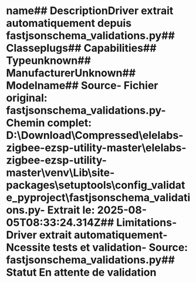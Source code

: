 # name##  DescriptionDriver extrait automatiquement depuis fastjsonschema_validations.py##  Classeplugs##  Capabilities##  Typeunknown##  ManufacturerUnknown##  Modelname##  Source- **Fichier original**: fastjsonschema_validations.py- **Chemin complet**: D:\Download\Compressed\elelabs-zigbee-ezsp-utility-master\elelabs-zigbee-ezsp-utility-master\venv\Lib\site-packages\setuptools\config\_validate_pyproject\fastjsonschema_validations.py- **Extrait le**: 2025-08-05T08:33:24.314Z##  Limitations- Driver extrait automatiquement- Ncessite tests et validation- Source: fastjsonschema_validations.py##  Statut En attente de validation